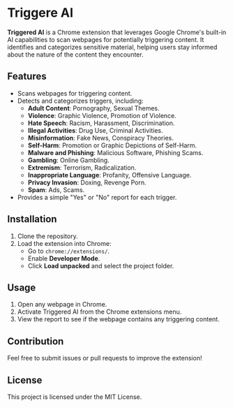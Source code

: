 # Triggere AI  

**Triggered AI** is a Chrome extension that leverages Google Chrome's built-in AI capabilities to scan webpages for potentially triggering content. It identifies and categorizes sensitive material, helping users stay informed about the nature of the content they encounter.  

## Features  
- Scans webpages for triggering content.  
- Detects and categorizes triggers, including:  
  - **Adult Content**: Pornography, Sexual Themes.  
  - **Violence**: Graphic Violence, Promotion of Violence.  
  - **Hate Speech**: Racism, Harassment, Discrimination.  
  - **Illegal Activities**: Drug Use, Criminal Activities.  
  - **Misinformation**: Fake News, Conspiracy Theories.  
  - **Self-Harm**: Promotion or Graphic Depictions of Self-Harm.  
  - **Malware and Phishing**: Malicious Software, Phishing Scams.  
  - **Gambling**: Online Gambling.  
  - **Extremism**: Terrorism, Radicalization.  
  - **Inappropriate Language**: Profanity, Offensive Language.  
  - **Privacy Invasion**: Doxing, Revenge Porn.  
  - **Spam**: Ads, Scams.  
- Provides a simple "Yes" or "No" report for each trigger.  

## Installation  
1. Clone the repository.  
2. Load the extension into Chrome:  
   - Go to `chrome://extensions/`.  
   - Enable **Developer Mode**.  
   - Click **Load unpacked** and select the project folder.  

## Usage  
1. Open any webpage in Chrome.  
2. Activate Triggered AI from the Chrome extensions menu.  
3. View the report to see if the webpage contains any triggering content.  

## Contribution  
Feel free to submit issues or pull requests to improve the extension!  

## License  
This project is licensed under the MIT License.  